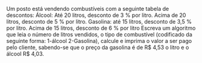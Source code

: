 Um posto está vendendo combustíveis com a seguinte tabela de descontos:
Álcool: Até 20 litros, desconto de 3 % por litro.
 Acima de 20 litros, desconto de 5 % por litro.
Gasolina: até 15 litros, desconto de 3,5 % por litro.
 Acima de 15 litros, desconto de 6 % por litro
Escreva um algoritmo que leia o número de litros vendidos, o tipo de
combustível (codificado da seguinte forma: 1-álcool 2-Gasolina), calcule e
imprima o valor a ser pago pelo cliente, sabendo-se que o preço da gasolina é
de R$ 4,53 o litro e o álcool R$ 4,03.